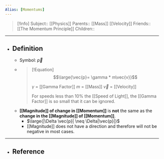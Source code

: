 ```yaml
---
Alias: [Momentums]
---
```

> [!Info]
> Subject:: [[Physics]]
> Parents:: [[Mass]] [[Velocity]]
> Friends:: [[The Momentum Principle]]
> Children:: 
---
- ## Definition
	- Symbol: $\vec{p}$
	- > [!Equation]
	  > $$\large{\vec{p}= \gamma * m\vec{v}}$$
	  > 
	  > $\gamma$ = [[Gamma Factor]]
	  > $m$ = [[Mass]]
	  > $\vec{v}$ = [[Velocity]]
	  > 
	  > For speeds less than 10% the [[Speed of Light]], the [[Gamma Factor]] is so small that it can be ignored.
	- **[[Magnitude]] of change in [[Momentum]]** is **not** the same as the **change in the [[Magnitude]] of [[Momentum]]**.
		- $\large{|\Delta \vec{p}| \neq \Delta|\vec{p}|}$
		- [[Magnitude]] does not have a direction and therefore will not be negative in most cases. 
---
- ## Reference